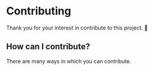 # Contributing

Thank you for your interest in contribute to this project. 🙌

## How can I contribute?

There are many ways in which you can contribute.
